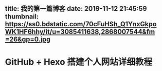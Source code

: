 title: 我的第一篇博客
date: 2019-11-12 21:45:59
thumbnail: https://ss0.bdstatic.com/70cFuHSh_Q1YnxGkpoWK1HF6hhy/it/u=3085411638,2868007544&fm=26&gp=0.jpg
---
# GitHub + Hexo 搭建个人网站详细教程
